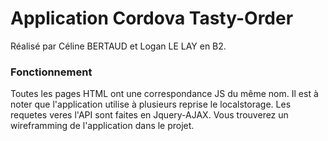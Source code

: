 # Application Cordova Tasty-Order
Réalisé par Céline BERTAUD et Logan LE LAY en B2.

### Fonctionnement
Toutes les pages HTML ont une correspondance JS du même nom.
Il est à noter que l'application utilise à plusieurs reprise le localstorage.
Les requetes veres l'API sont faites en Jquery-AJAX.
Vous trouverez un wireframming de l'application dans le projet.
